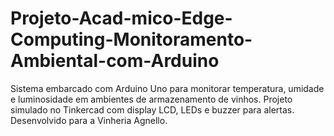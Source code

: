 # Projeto-Acad-mico-Edge-Computing-Monitoramento-Ambiental-com-Arduino
Sistema embarcado com Arduino Uno para monitorar temperatura, umidade e luminosidade em ambientes de armazenamento de vinhos. Projeto simulado no Tinkercad com display LCD, LEDs e buzzer para alertas. Desenvolvido para a Vinheria Agnello.
